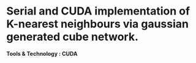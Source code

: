 # Serial and CUDA implementation of K-nearest neighbours via gaussian generated cube network.
**Tools & Technology : CUDA** 
